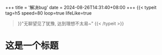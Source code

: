 +++
title = '解决bug'
date = 2024-08-26T14:31:40+08:00
+++
{{< typeit
  tag=h5
  speed=80
  loop=true
  lifeLike=true
>}}"无聊望见了犹豫, 达到理想不太易~"
{{< /typeit >}}
# 这是一个标题